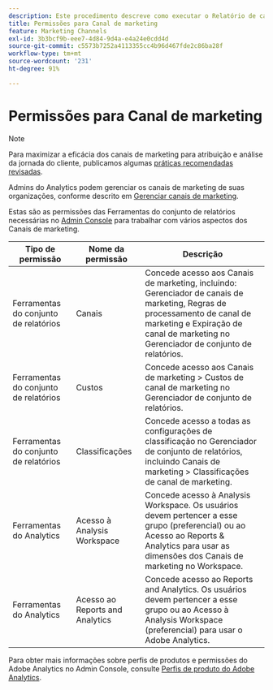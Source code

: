```yaml
---
description: Este procedimento descreve como executar o Relatório de canal de marketing, fornecer direitos de administrador e permissões de grupo de usuário ao relatório.
title: Permissões para Canal de marketing
feature: Marketing Channels
exl-id: 3b3bcf9b-eee7-4d84-9d4a-e4a24e0cdd4d
source-git-commit: c5573b7252a4113355cc4b96d467fde2c86ba28f
workflow-type: tm+mt
source-wordcount: '231'
ht-degree: 91%

---
```


# Permissões para Canal de marketing

>[!NOTE]
>
>Para maximizar a eficácia dos canais de marketing para atribuição e análise da jornada do cliente, publicamos algumas [práticas recomendadas revisadas](/help/components/c-marketing-channels/mchannel-best-practices.md).
>
>Admins do Analytics podem gerenciar os canais de marketing de suas organizações, conforme descrito em [Gerenciar canais de marketing](/help/admin/admin/c-manage-report-suites/c-edit-report-suites/marketing-channels/c-channels.md).

Estas são as permissões das Ferramentas do conjunto de relatórios necessárias no [Admin Console](https://adminconsole.adobe.com/) para trabalhar com vários aspectos dos Canais de marketing.

| Tipo de permissão | Nome da permissão | Descrição |
|---|---|---|
| Ferramentas do conjunto de relatórios | Canais | Concede acesso aos Canais de marketing, incluindo: Gerenciador de canais de marketing, Regras de processamento de canal de marketing e Expiração de canal de marketing no Gerenciador de conjunto de relatórios. |
| Ferramentas do conjunto de relatórios | Custos | Concede acesso aos Canais de marketing > Custos de canal de marketing no Gerenciador de conjunto de relatórios. |
| Ferramentas do conjunto de relatórios | Classificações | Concede acesso a todas as configurações de classificação no Gerenciador de conjunto de relatórios, incluindo Canais de marketing > Classificações de canal de marketing. |
| Ferramentas do Analytics | Acesso à Analysis Workspace | Concede acesso à Analysis Workspace. Os usuários devem pertencer a esse grupo (preferencial) ou ao Acesso ao Reports &amp; Analytics para usar as dimensões dos Canais de marketing no Workspace. |
| Ferramentas do Analytics | Acesso ao Reports and Analytics | Concede acesso ao Reports and Analytics. Os usuários devem pertencer a esse grupo ou ao Acesso à Analysis Workspace (preferencial) para usar o Adobe Analytics. |

Para obter mais informações sobre perfis de produtos e permissões do Adobe Analytics no Admin Console, consulte [Perfis de produto do Adobe Analytics](https://experienceleague.adobe.com/docs/analytics/admin/admin-console/permissions/product-profile.html?lang=pt-BR).

